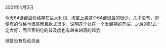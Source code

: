 2021年4月5日

今天64键键盘价格存在巨大利润，淘宝上卖这个64键键盘的很少，几乎没有，即便有的价格也很高而且款式很少，说明这个处在一个发展期的开端，之后的形式一定大好，而且客制化的普及度也有越来越高的趋势

但是没有启动资金